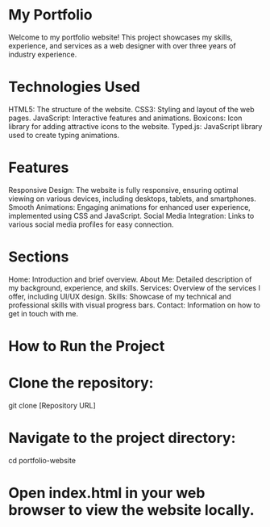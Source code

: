 # My Portfolio

Welcome to my portfolio website! This project showcases my skills, experience, and services as a web designer with over three years of industry experience.

# Technologies Used
HTML5: The structure of the website.
CSS3: Styling and layout of the web pages.
JavaScript: Interactive features and animations.
Boxicons: Icon library for adding attractive icons to the website.
Typed.js: JavaScript library used to create typing animations.

# Features
Responsive Design: The website is fully responsive, ensuring optimal viewing on various devices, including desktops, tablets, and smartphones.
Smooth Animations: Engaging animations for enhanced user experience, implemented using CSS and JavaScript.
Social Media Integration: Links to various social media profiles for easy connection.

# Sections
Home: Introduction and brief overview.
About Me: Detailed description of my background, experience, and skills.
Services: Overview of the services I offer, including UI/UX design.
Skills: Showcase of my technical and professional skills with visual progress bars.
Contact: Information on how to get in touch with me.

# How to Run the Project
# Clone the repository:
git clone [Repository URL]

# Navigate to the project directory:
cd portfolio-website

# Open index.html in your web browser to view the website locally.

